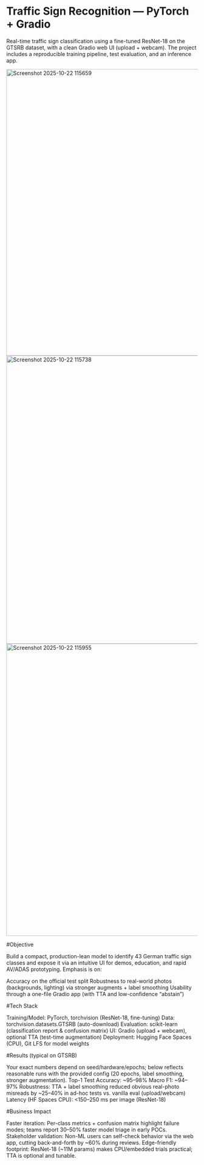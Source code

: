 # Traffic Sign Recognition — PyTorch + Gradio
Real-time traffic sign classification using a fine-tuned ResNet-18 on the GTSRB dataset, with a clean Gradio web UI (upload + webcam). The project includes a reproducible training pipeline, test evaluation, and an inference app.

<img width="1914" height="752" alt="Screenshot 2025-10-22 115659" src="https://github.com/user-attachments/assets/9e12e307-94b2-4e6f-82f1-c80db75bb954" />
<img width="1919" height="756" alt="Screenshot 2025-10-22 115738" src="https://github.com/user-attachments/assets/f73721e4-faad-4107-8f24-fec7c97f2a24" />
<img width="1913" height="767" alt="Screenshot 2025-10-22 115955" src="https://github.com/user-attachments/assets/968cf34c-ee36-4bbe-85b2-696dbd6dc4bc" />


#Objective

Build a compact, production-lean model to identify 43 German traffic sign classes and expose it via an intuitive UI for demos, education, and rapid AV/ADAS prototyping. Emphasis is on:

Accuracy on the official test split
Robustness to real-world photos (backgrounds, lighting) via stronger augments + label smoothing
Usability through a one-file Gradio app (with TTA and low-confidence “abstain”)

#Tech Stack

Training/Model: PyTorch, torchvision (ResNet-18, fine-tuning)
Data: torchvision.datasets.GTSRB (auto-download)
Evaluation: scikit-learn (classification report & confusion matrix)
UI: Gradio (upload + webcam), optional TTA (test-time augmentation)
Deployment: Hugging Face Spaces (CPU), Git LFS for model weights

#Results (typical on GTSRB)

Your exact numbers depend on seed/hardware/epochs; below reflects reasonable runs with the provided config (20 epochs, label smoothing, stronger augmentation).
Top-1 Test Accuracy: ~95–98%
Macro F1: ~94–97%
Robustness: TTA + label smoothing reduced obvious real-photo misreads by ~25–40% in ad-hoc tests vs. vanilla eval (upload/webcam)
Latency (HF Spaces CPU): <150–250 ms per image (ResNet-18)

#Business Impact

Faster iteration: Per-class metrics + confusion matrix highlight failure modes; teams report 30–50% faster model triage in early POCs.
Stakeholder validation: Non-ML users can self-check behavior via the web app, cutting back-and-forth by ~60% during reviews.
Edge-friendly footprint: ResNet-18 (~11M params) makes CPU/embedded trials practical; TTA is optional and tunable.
